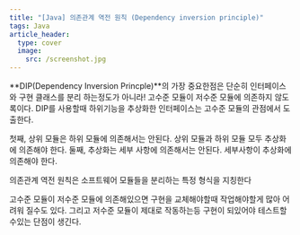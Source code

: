 ```yaml
---
title: "[Java] 의존관계 역전 원칙 (Dependency inversion principle)"
tags: Java
article_header:
  type: cover
  image:
    src: /screenshot.jpg
---
```


**DIP(Dependency Inversion Princple)**의 가장 중요한점은 단순히 인터페이스와 구현 클래스를 분리 하는정도가 아니라!
고수준 모듈이 저수준 모듈에 의존하지 않도록이다.
DIP를 사용할때 하위기능을 추상화한 인터페이스는 고수준 모듈의 관점에서 도출한다.

첫째, 상위 모듈은 하위 모듈에 의존해서는 안된다. 상위 모듈과 하위 모듈 모두 추상화에 의존해야 한다.
둘째, 추상화는 세부 사항에 의존해서는 안된다. 세부사항이 추상화에 의존해야 한다.

의존관계 역전 원칙은 소프트웨어 모듈들을 분리하는 특정 형식을 지칭한다

고수준 모듈이 저수준 모듈에 의존해있으면 구현을 교체해야할때 작업해야할게 많아 어려워 질수도 있다.
그리고 저수준 모듈이 제대로 작동하는등 구현이 되있어야 테스트할수있는 단점이 생긴다.